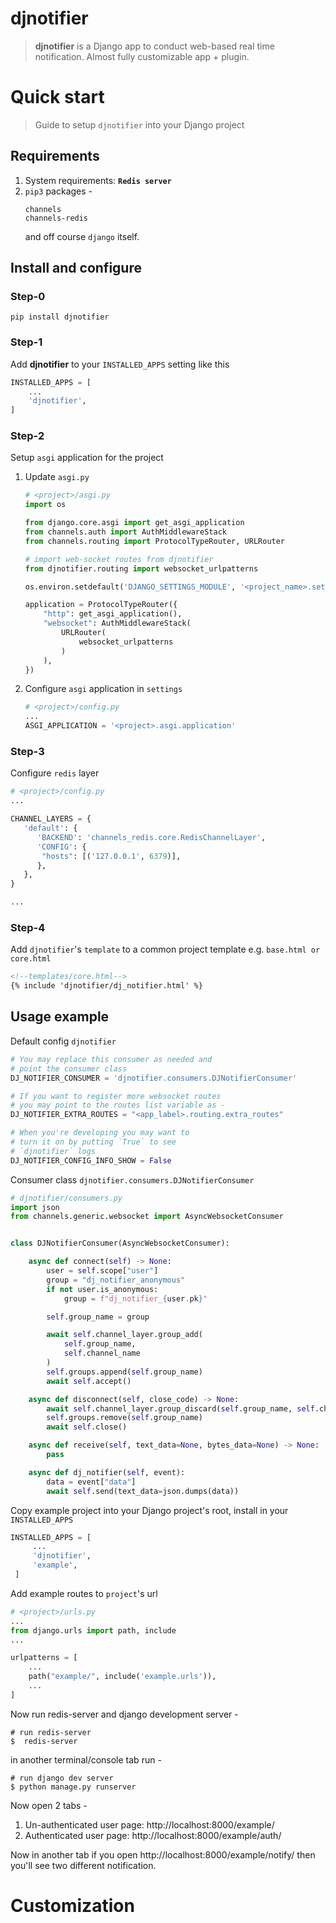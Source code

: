 # djnotifier
>**djnotifier** is a Django app to conduct web-based real time notification. Almost fully customizable app + plugin.


# Quick start
> Guide to setup `djnotifier` into your Django project

## Requirements
1. System requirements: **`Redis server`**
2. `pip3` packages -
    ```text
    channels
    channels-redis
    ```
   and off course `django` itself.

## Install and configure
### Step-0
```shell
pip install djnotifier
```

### Step-1
Add **djnotifier** to your `INSTALLED_APPS` setting like this

 ```python
INSTALLED_APPS = [
     ...
     'djnotifier',
 ]
 ```

### Step-2
Setup `asgi` application for the project

1. Update `asgi.py`
   ```python
   # <project>/asgi.py
   import os
   
   from django.core.asgi import get_asgi_application
   from channels.auth import AuthMiddlewareStack
   from channels.routing import ProtocolTypeRouter, URLRouter
   
   # import web-socket routes from djnotifier
   from djnotifier.routing import websocket_urlpatterns
   
   os.environ.setdefault('DJANGO_SETTINGS_MODULE', '<project_name>.settings')
   
   application = ProtocolTypeRouter({
       "http": get_asgi_application(),
       "websocket": AuthMiddlewareStack(
           URLRouter(
               websocket_urlpatterns
           )
       ),
   })
   ```
2. Configure `asgi` application in `settings` 
   ```python
   # <project>/config.py
   ...
   ASGI_APPLICATION = '<project>.asgi.application'
   ```

### Step-3
Configure `redis` layer
```python
# <project>/config.py
...

CHANNEL_LAYERS = {
   'default': {
      'BACKEND': 'channels_redis.core.RedisChannelLayer',
      'CONFIG': {
       "hosts": [('127.0.0.1', 6379)],
      },
   },
}

...
```

### Step-4
Add `djnotifier`'s `template` to a common project template e.g. `base.html or core.html`
```html
<!--templates/core.html-->
{% include 'djnotifier/dj_notifier.html' %}
```


## Usage example
Default config `djnotifier`
```python
# You may replace this consumer as needed and 
# point the consumer class
DJ_NOTIFIER_CONSUMER = 'djnotifier.consumers.DJNotifierConsumer'

# If you want to register more websocket routes
# you may point to the routes list variable as - 
DJ_NOTIFIER_EXTRA_ROUTES = "<app_label>.routing.extra_routes"

# When you're developing you may want to 
# turn it on by putting `True` to see
# `djnotifier` logs
DJ_NOTIFIER_CONFIG_INFO_SHOW = False
```
Consumer class `djnotifier.consumers.DJNotifierConsumer`
```python
# djnotifier/consumers.py
import json
from channels.generic.websocket import AsyncWebsocketConsumer


class DJNotifierConsumer(AsyncWebsocketConsumer):

    async def connect(self) -> None:
        user = self.scope["user"]
        group = "dj_notifier_anonymous"
        if not user.is_anonymous:
            group = f"dj_notifier_{user.pk}"

        self.group_name = group

        await self.channel_layer.group_add(
            self.group_name,
            self.channel_name
        )
        self.groups.append(self.group_name)
        await self.accept()

    async def disconnect(self, close_code) -> None:
        await self.channel_layer.group_discard(self.group_name, self.channel_name)
        self.groups.remove(self.group_name)
        await self.close()

    async def receive(self, text_data=None, bytes_data=None) -> None:
        pass

    async def dj_notifier(self, event):
        data = event["data"]
        await self.send(text_data=json.dumps(data))
```

Copy example project into your Django project's root, install in your `INSTALLED_APPS`
```python
INSTALLED_APPS = [
     ...
     'djnotifier',
     'example',
 ]
 ```
Add example routes to `project`'s url 
```python
# <project>/urls.py
...
from django.urls import path, include
...

urlpatterns = [
    ...
    path("example/", include('example.urls')),
    ...
]
```

Now run redis-server and django development server -
```shell
# run redis-server
$  redis-server
```
in another terminal/console tab run -
```shell
# run django dev server
$ python manage.py runserver
```

Now open 2 tabs - 
1. Un-authenticated user page: http://localhost:8000/example/
2. Authenticated user page: http://localhost:8000/example/auth/

Now in another tab if you open http://localhost:8000/example/notify/
then you'll see two different notification.


# Customization
